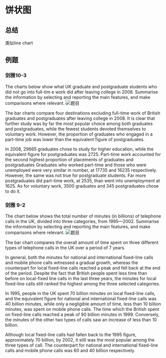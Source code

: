 # 饼状图

## 总结

类似line chart

## 例题

### 剑雅10-3

The charts below show what UK graduate and postgraduate students who did not go into full-tim e work did after leaving college in 2008.
Summarise the information by selecting and reporting the main features, and make comparisons where relevant.
![题目](https://ieltscat-oss.xdf.cn/1004/1557974053291564.jpg)

The bar charts compare four destinations excluding full-time work of  British graduates and postgraduates after leaving college in 2008. It is clear that further study was by far the most popular choice among both graduates and postgraduates, while the fewest students devoted themselves to voluntary work. However, the proportion of graduates who engaged in a part-time job was lower than the equivalent figure of postgraduates.

In 2008, 29665 graduates chose to study for higher education, while the equivalent figure for postgraduates was 2725. Part-time work accounted for the second highest proportion of placements of graduates and postgraduates Graduates who worked part-time and those who were unemployed were very similar in number, at 17735 and 16235 respectively. However, the same was not true for postgraduate students. Far more postgraduates did part-time work, at 2535, than went into unemployment at 1625. As for voluntary work, 3500 graduates and 345 postgraduates chose to do it.

### 剑雅 9-2

The chart below shows the total number of minutes (in billions) of telephone calls in the UK, divided into three categories, from 1995—2002.
Summarise the information by selecting and reporting the main features, and make comparisons where relevant.
![题目](https://ieltscat-oss.xdf.cn/1004/1558063242773123.jpg)

The bar chart compares the overall amount of time spent on three different types of telephone calls in the UK over a period of 7 years.

In general, both the minutes for national and international fixed-line calls and mobile phone calls witnessed a gradual growth, whereas the counterpart for local fixed-line calls reached a peak and fell back at the end of the period. Despite the fact that British people spent less time than before on local-fixed line calls in the last three years, the minutes for local fixed-line calls still ranked the highest among the three selected categories.

In 1995, people in the UK spent 70 billion minutes on local fixed-line calls, and the equivalent figure for national and international fixed-line calls was 40 billion minutes, while only a negligible amount of time, less than 10 billion minutes, was spent on mobile phone calls. The time which the British spent on fixed-line calls reached a peak of 90 billion minutes in 1999. Conversely, the minutes of the other two types of calls saw an increase of less than 10 billion.

Although local fixed-line calls had fallen back to the 1995 figure, approximately 70 billion, by 2002,  it still was the most popular among the three types of call. The counterpart for national and international fixed-line calls and mobile phone calls was 60 and  40 billion respectively.
